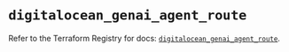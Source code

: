 # `digitalocean_genai_agent_route`

Refer to the Terraform Registry for docs: [`digitalocean_genai_agent_route`](https://registry.terraform.io/providers/digitalocean/digitalocean/2.68.0/docs/resources/genai_agent_route).
